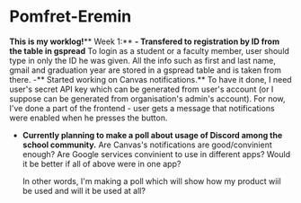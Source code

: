 # Pomfret-Eremin
**This is my worklog!****
Week 1:**
**- Transfered to registration by ID from the table in gspread**
  To login as a student or a faculty member, user should type in only the ID he was given. All the info such as first and last name, gmail and graduation year are stored in a gspread table and is taken from there.
-** Started working on Canvas notifications.**
  To have it done, I need user's secret API key which can be generated from user's account (or I suppose can be generated from organisation's admin's account). For now, I've done a part of the
  frontend - user gets a message that notifications were enabled when he presses the button.
- **Currently planning to make a poll about usage of Discord among the school community.**
    Are Canvas's notifications are good/convinient enough?
    Are Google services convinient to use in different apps?
    Would it be better if all of above were in one app?

    In other words, I'm making a poll which will show how my product wiil be used and will it be used at all?
